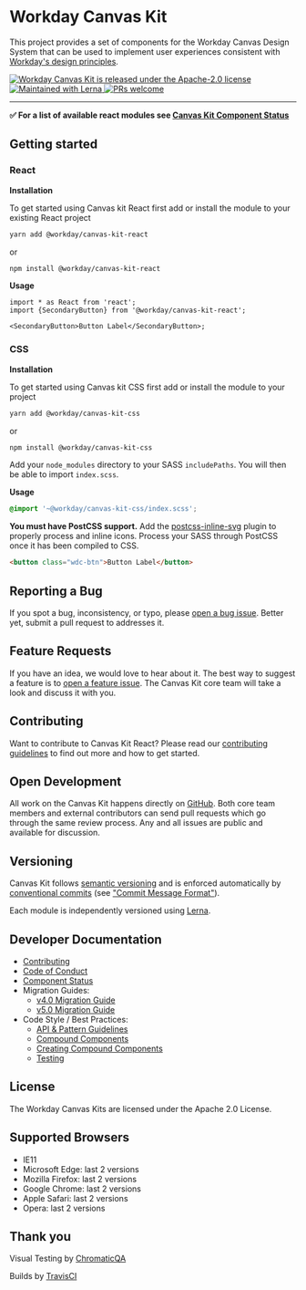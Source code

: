 # Workday Canvas Kit

This project provides a set of components for the Workday Canvas Design System that can be used to
implement user experiences consistent with
[Workday's design principles](https://design.workday.com/).

<a href="./LICENSE">
  <img src="https://img.shields.io/badge/license-Apache--2.0-blue.svg" alt="Workday Canvas Kit is released under the Apache-2.0 license" />
</a>
<a href="https://lerna.js.org">
  <img src="https://img.shields.io/badge/maintained%20with-lerna-cc00ff.svg" alt="Maintained with Lerna" />
</a>
<a href="./modules/docs/mdx/CONTRIBUTING.mdx">
  <img src="https://img.shields.io/badge/PRs-welcome-brightgreen.svg" alt="PRs welcome" />
</a>

---

**:white_check_mark: For a list of available react modules see
[Canvas Kit Component Status](./modules/docs/mdx/COMPONENT_STATUS.mdx)**

## Getting started

### React

**Installation**

To get started using Canvas kit React first add or install the module to your existing React project

```sh
yarn add @workday/canvas-kit-react
```

or

```sh
npm install @workday/canvas-kit-react
```

**Usage**

```tsx
import * as React from 'react';
import {SecondaryButton} from '@workday/canvas-kit-react';

<SecondaryButton>Button Label</SecondaryButton>;
```

### CSS

**Installation**

To get started using Canvas kit CSS first add or install the module to your project

```sh
yarn add @workday/canvas-kit-css
```

or

```sh
npm install @workday/canvas-kit-css
```

Add your `node_modules` directory to your SASS `includePaths`. You will then be able to import
`index.scss`.

**Usage**

```scss
@import '~@workday/canvas-kit-css/index.scss';
```

**You must have PostCSS support.** Add the
[postcss-inline-svg](https://github.com/TrySound/postcss-inline-svg) plugin to properly process and
inline icons. Process your SASS through PostCSS once it has been compiled to CSS.

```html
<button class="wdc-btn">Button Label</button>
```

## Reporting a Bug

If you spot a bug, inconsistency, or typo, please
[open a bug issue](https://github.com/Workday/canvas-kit/issues/new?labels=bug&template=bug.md).
Better yet, submit a pull request to addresses it.

## Feature Requests

If you have an idea, we would love to hear about it. The best way to suggest a feature is to
[open a feature issue](https://github.com/Workday/canvas-kit/issues/new?labels=feature&template=feature.md).
The Canvas Kit core team will take a look and discuss it with you.

## Contributing

Want to contribute to Canvas Kit React? Please read our
[contributing guidelines](./modules/docs/mdx/CONTRIBUTING.mdx) to find out more and how to get
started.

## Open Development

All work on the Canvas Kit happens directly on [GitHub](https://github.com/Workday/canvas-kit). Both
core team members and external contributors can send pull requests which go through the same review
process. Any and all issues are public and available for discussion.

## Versioning

Canvas Kit follows [semantic versioning](https://semver.org/) and is enforced automatically by
[conventional commits](https://www.conventionalcommits.org/) (see
["Commit Message Format"](./modules/docs/mdx/CONTRIBUTING.mdx#commit-message-format)).

Each module is independently versioned using [Lerna](https://github.com/lerna/lerna).

## Developer Documentation

- [Contributing](./modules/docs/mdx/CONTRIBUTING.mdx)
- [Code of Conduct](./modules/docs/mdx/CODE_OF_CONDUCT.md)
- [Component Status](./modules/docs/mdx/COMPONENT_STATUS.mdx)
- Migration Guides:
  - [v4.0 Migration Guide](./modules/docs/mdx/4.0-MIGRATION-GUIDE.mdx)
  - [v5.0 Migration Guide](./modules/docs/mdx/5.0-MIGRATION-GUIDE.mdx)
- Code Style / Best Practices:
  - [API & Pattern Guidelines](./modules/docs/mdx/API_PATTERN_GUIDELINES.mdx)
  - [Compound Components](./modules/docs/mdx/COMPOUND_COMPONENTS.mdx)
  - [Creating Compound Components](./modules/docs/mdx/CREATING_COMPOUND_COMPONENTS.mdx)
  - [Testing](./modules/docs/mdx/TESTING.mdx)

## License

The Workday Canvas Kits are licensed under the Apache 2.0 License.

## Supported Browsers

- IE11
- Microsoft Edge: last 2 versions
- Mozilla Firefox: last 2 versions
- Google Chrome: last 2 versions
- Apple Safari: last 2 versions
- Opera: last 2 versions

## Thank you

Visual Testing by [ChromaticQA](https://www.chromaticqa.com/)

Builds by [TravisCI](https://www.chromaticqa.com/)
